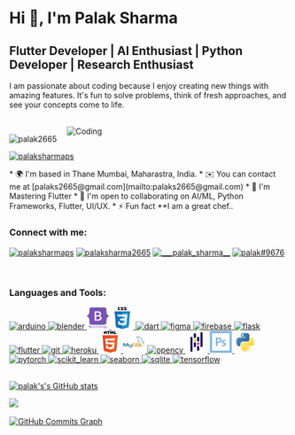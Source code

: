 <h1 >Hi 👋, I'm Palak Sharma</h1>
<h2 > Flutter Developer | AI Enthusiast | Python Developer | Research Enthusiast</h2>
<p> I am passionate about coding because I enjoy creating new things with amazing features. It's fun to solve problems, think of fresh approaches, and see your concepts come to life.</p>
<br>
<img align="right" alt="Coding" width="400" src="https://blogger.googleusercontent.com/img/b/R29vZ2xl/AVvXsEhGk9MVGMbYNpe12v4YKcZfLoOba0m_ygxBhRopvGZVs5bKa0_JJjg8pSFV7UiHChX72AvGYcZzu3dEntaEp74IUah_Ts6iND4amIR5MTnIHdKS5yI0pT-xjWJmjQ6zGPj_EG8XxHYsTw08lqBhiQLUr8-R-C4iCtt6yNW8u1GmJXgQ57EVIT_K8Fg9/s577/image_processing20210510-30544-4mlsmf-removebg-preview.png">
<p align="left"> <img src="https://komarev.com/ghpvc/?username=palak2665&label=Profile%20views&color=0e75b6&style=flat" alt="palak2665" /> </p>
<p align="left"> <a href="https://twitter.com/palaksharmaps" target="blank"><img src="https://img.shields.io/twitter/follow/palaksharmaps?logo=twitter&style=for-the-badge" alt="palaksharmaps" /></a> </p>
* 🌍  I'm based in Thane Mumbai, Maharastra, India.
* ✉️  You can contact me at [palaks2665@gmail.com](mailto:palaks2665@gmail.com)
* 🧠  I'm Mastering Flutter
* 🤝  I'm open to collaborating on AI/ML, Python Frameworks, Flutter, UI/UX.
* ⚡ Fun fact **I am a great chef..

<br>
<h3 align="left">Connect with me:</h3>
<p align="left">
<a href="https://twitter.com/palaksharmaps" target="blank"><img align="center" src="https://raw.githubusercontent.com/rahuldkjain/github-profile-readme-generator/master/src/images/icons/Social/twitter.svg" alt="palaksharmaps" height="30" width="40" /></a>
<a href="https://linkedin.com/in/palaksharma2665" target="blank"><img align="center" src="https://raw.githubusercontent.com/rahuldkjain/github-profile-readme-generator/master/src/images/icons/Social/linked-in-alt.svg" alt="palaksharma2665" height="30" width="40" /></a>
<a href="https://instagram.com/___palak_sharma__" target="blank"><img align="center" src="https://raw.githubusercontent.com/rahuldkjain/github-profile-readme-generator/master/src/images/icons/Social/instagram.svg" alt="___palak_sharma__" height="30" width="40" /></a>
<a href="https://discord.gg/palak#9676" target="blank"><img align="center" src="https://raw.githubusercontent.com/rahuldkjain/github-profile-readme-generator/master/src/images/icons/Social/discord.svg" alt="palak#9676" height="30" width="40" /></a>
</p>

<br>
<h3 align="left">Languages and Tools:</h3>

<p align="left"> <a href="https://www.arduino.cc/" target="_blank" rel="noreferrer"> <img src="https://cdn.worldvectorlogo.com/logos/arduino-1.svg" alt="arduino" width="40" height="40"/> </a> <a href="https://www.blender.org/" target="_blank" rel="noreferrer"> <img src="https://download.blender.org/branding/community/blender_community_badge_white.svg" alt="blender" width="40" height="40"/> </a> <a href="https://getbootstrap.com" target="_blank" rel="noreferrer"> <img src="https://raw.githubusercontent.com/devicons/devicon/master/icons/bootstrap/bootstrap-plain-wordmark.svg" alt="bootstrap" width="40" height="40"/> </a> <a href="https://www.w3schools.com/css/" target="_blank" rel="noreferrer"> <img src="https://raw.githubusercontent.com/devicons/devicon/master/icons/css3/css3-original-wordmark.svg" alt="css3" width="40" height="40"/> </a> <a href="https://dart.dev" target="_blank" rel="noreferrer"> <img src="https://www.vectorlogo.zone/logos/dartlang/dartlang-icon.svg" alt="dart" width="40" height="40"/> </a> <a href="https://www.figma.com/" target="_blank" rel="noreferrer"> <img src="https://www.vectorlogo.zone/logos/figma/figma-icon.svg" alt="figma" width="40" height="40"/> </a> <a href="https://firebase.google.com/" target="_blank" rel="noreferrer"> <img src="https://www.vectorlogo.zone/logos/firebase/firebase-icon.svg" alt="firebase" width="40" height="40"/> </a> <a href="https://flask.palletsprojects.com/" target="_blank" rel="noreferrer"> <img src="https://www.vectorlogo.zone/logos/pocoo_flask/pocoo_flask-icon.svg" alt="flask" width="40" height="40"/> </a> <a href="https://flutter.dev" target="_blank" rel="noreferrer"> <img src="https://www.vectorlogo.zone/logos/flutterio/flutterio-icon.svg" alt="flutter" width="40" height="40"/> </a> <a href="https://git-scm.com/" target="_blank" rel="noreferrer"> <img src="https://www.vectorlogo.zone/logos/git-scm/git-scm-icon.svg" alt="git" width="40" height="40"/> </a> <a href="https://heroku.com" target="_blank" rel="noreferrer"> <img src="https://www.vectorlogo.zone/logos/heroku/heroku-icon.svg" alt="heroku" width="40" height="40"/> </a> <a href="https://www.w3.org/html/" target="_blank" rel="noreferrer"> <img src="https://raw.githubusercontent.com/devicons/devicon/master/icons/html5/html5-original-wordmark.svg" alt="html5" width="40" height="40"/> </a> <a href="https://www.mysql.com/" target="_blank" rel="noreferrer"> <img src="https://raw.githubusercontent.com/devicons/devicon/master/icons/mysql/mysql-original-wordmark.svg" alt="mysql" width="40" height="40"/> </a> <a href="https://opencv.org/" target="_blank" rel="noreferrer"> <img src="https://www.vectorlogo.zone/logos/opencv/opencv-icon.svg" alt="opencv" width="40" height="40"/> </a> <a href="https://pandas.pydata.org/" target="_blank" rel="noreferrer"> <img src="https://raw.githubusercontent.com/devicons/devicon/2ae2a900d2f041da66e950e4d48052658d850630/icons/pandas/pandas-original.svg" alt="pandas" width="40" height="40"/> </a> <a href="https://www.photoshop.com/en" target="_blank" rel="noreferrer"> <img src="https://raw.githubusercontent.com/devicons/devicon/master/icons/photoshop/photoshop-line.svg" alt="photoshop" width="40" height="40"/> </a> <a href="https://www.python.org" target="_blank" rel="noreferrer"> <img src="https://raw.githubusercontent.com/devicons/devicon/master/icons/python/python-original.svg" alt="python" width="40" height="40"/> </a> <a href="https://pytorch.org/" target="_blank" rel="noreferrer"> <img src="https://www.vectorlogo.zone/logos/pytorch/pytorch-icon.svg" alt="pytorch" width="40" height="40"/> </a> <a href="https://scikit-learn.org/" target="_blank" rel="noreferrer"> <img src="https://upload.wikimedia.org/wikipedia/commons/0/05/Scikit_learn_logo_small.svg" alt="scikit_learn" width="40" height="40"/> </a> <a href="https://seaborn.pydata.org/" target="_blank" rel="noreferrer"> <img src="https://seaborn.pydata.org/_images/logo-mark-lightbg.svg" alt="seaborn" width="40" height="40"/> </a> <a href="https://www.sqlite.org/" target="_blank" rel="noreferrer"> <img src="https://www.vectorlogo.zone/logos/sqlite/sqlite-icon.svg" alt="sqlite" width="40" height="40"/> </a> <a href="https://www.tensorflow.org" target="_blank" rel="noreferrer"> <img src="https://www.vectorlogo.zone/logos/tensorflow/tensorflow-icon.svg" alt="tensorflow" width="40" height="40"/> </a> </p>
<br>
<a href="http://www.github.com/palak2665"><img src="https://github-readme-stats.vercel.app/api?username=palak2665&show_icons=true&hide=&count_private=true&title_color=0891b2&text_color=ffffff&icon_color=0891b2&bg_color=1c1917&hide_border=true&show_icons=true" alt="palak's's GitHub stats" /></a>

<a href="http://www.github.com/palak2665"><img src="https://github-readme-streak-stats.herokuapp.com/?user=palak2665&stroke=ffffff&background=1c1917&ring=0891b2&fire=0891b2&currStreakNum=ffffff&currStreakLabel=0891b2&sideNums=ffffff&sideLabels=ffffff&dates=ffffff&hide_border=true" /></a>

<a href="http://www.github.com/palak2665"><img src="https://activity-graph.herokuapp.com/graph?username=palak2665&bg_color=1c1917&color=ffffff&line=0891b2&point=ffffff&area_color=1c1917&area=true&hide_border=true&custom_title=GitHub%20Commits%20Graph" alt="GitHub Commits Graph" /></a>

